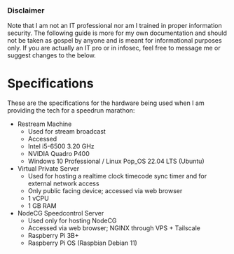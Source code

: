 ### Disclaimer
Note that I am not an IT professional nor am I trained in proper information security. The following guide is more for my own documentation and should not be taken as gospel by anyone and is meant for informational purposes only.
If you are actually an IT pro or in infosec, feel free to message me or suggest changes to the below.

# Specifications
These are the specifications for the hardware being used when I am providing the tech for a speedrun marathon:

- Restream Machine
    - Used for stream broadcast
    - Accessed 
    - Intel i5-6500 3.20 GHz
    - NVIDIA Quadro P400
    - Windows 10 Professional / Linux Pop_OS 22.04 LTS (Ubuntu)
- Virtual Private Server
    - Used for hosting a realtime clock timecode sync timer and for external network access
    - Only public facing device; accessed via web browser
    - 1 vCPU
    - 1 GB RAM
- NodeCG Speedcontrol Server
    - Used only for hosting NodeCG
    - Accessed via web browser; NGINX through VPS + Tailscale
    - Raspberry Pi 3B+
    - Raspberry Pi OS (Raspbian Debian 11)
